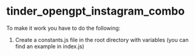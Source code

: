 # tinder_opengpt_instagram_combo

To make it work you have to do the following: 

1. Create a constants.js file in the root directory with variables (you can find an example in index.js)
